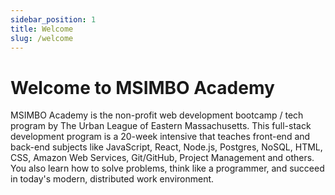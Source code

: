 ```yaml
---
sidebar_position: 1
title: Welcome
slug: /welcome
---
```


# Welcome to MSIMBO Academy 

MSIMBO Academy is the non-profit web development bootcamp / tech program by The Urban League of Eastern
Massachusetts.
This full-stack development program is a 20-week intensive that teaches front-end and back-end subjects
like JavaScript, React, Node.js, Postgres, NoSQL, HTML, CSS, Amazon Web Services, Git/GitHub, Project Management and
others.
You also learn how to solve problems, think like a programmer, and succeed in today's modern,
distributed work environment.
